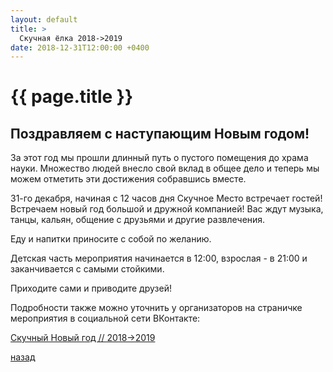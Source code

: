 ```yaml
---
layout: default
title: >
  Скучная ёлка 2018->2019
date: 2018-12-31T12:00:00 +0400
---
```


# [](#header-1) {{ page.title }}

## Поздравляем с наступающим Новым годом!

За этот год мы прошли длинный путь о пустого помещения до храма науки.
Множество людей внесло свой вклад в общее дело и теперь мы можем отметить
эти достижения собравшись вместе.

31-го декабря, начиная с 12 часов дня Скучное Место встречает гостей!
Встречаем новый год большой и дружной компанией! Вас ждут музыка,
танцы, кальян, общение с друзьями и другие развлечения.

Еду и напитки приносите с собой по желанию.

Детская часть мероприятия начинается в 12:00, взрослая - в 21:00 и
заканчивается с самыми стойкими.

Приходите сами и приводите друзей!

Подробности также можно уточнить у организаторов на страничке
мероприятия в социальной сети ВКонтакте:

[Скучный Новый год // 2018->2019](https://vk.com/from2018to2019)


[назад](../events/)
